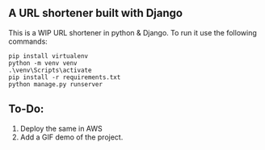 ## A URL shortener built with Django
This is a WIP URL shortener in python & Django.
To run it use the following commands:
```
pip install virtualenv
python -m venv venv
.\venv\Scripts\activate
pip install -r requirements.txt
python manage.py runserver
```

## To-Do:
1. Deploy the same in AWS
2. Add a GIF demo of the project.

